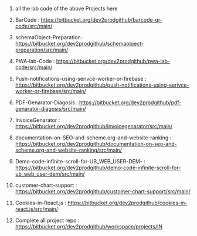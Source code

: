 1. all the lab code of the above Projects here

2. BarCode : https://bitbucket.org/dev2prodgithub/barcode-qr-code/src/main/

3. schemaObject-Preparation : https://bitbucket.org/dev2prodgithub/schemaobject-preparation/src/main/

4. PWA-lab-Code : https://bitbucket.org/dev2prodgithub/pwa-lab-code/src/main/

5. Push-notifications-using-serivce-worker-or-firebase : https://bitbucket.org/dev2prodgithub/push-notifications-using-serivce-worker-or-firebase/src/main/

6. PDF-Genarator-Diagosis : https://bitbucket.org/dev2prodgithub/pdf-genarator-diagosis/src/main/

7. InvoiceGenarator : https://bitbucket.org/dev2prodgithub/invoicegenarator/src/main/

8. documentation-on-SEO-and-scheme.org-and-website-ranking : https://bitbucket.org/dev2prodgithub/documentation-on-seo-and-scheme.org-and-website-ranking/src/main/

9. Demo-code-infinite-scroll-for-UB_WEB_USER-DEM- : https://bitbucket.org/dev2prodgithub/demo-code-infinite-scroll-for-ub_web_user-dem/src/main/

10. customer-chart-support : https://bitbucket.org/dev2prodgithub/customer-chart-support/src/main/

11. Cookies-in-React.js : https://bitbucket.org/dev2prodgithub/cookies-in-react.js/src/main/

12. Complete all project repo : https://bitbucket.org/dev2prodgithub/workspace/projects/IN
